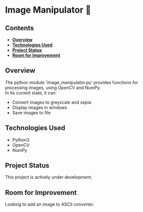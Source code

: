 # Image Manipulator 🌄

## Contents
- **[Overview](#overview)**
- **[Technologies Used](#technologies-used)**
- **[Project Status](#project-status)**
- **[Room for Improvement](#room-for-improvement)**

## Overview
The python module 'image_manipulator.py' provides functions for processing images, using OpenCV and NumPy.  
In its current state, it can:
  - Convert images to greyscale and sepia
  - Display images in windows
  - Save images to file

## Technologies Used
- Python3
- OpenCV
- NumPy

## Project Status
This project is actively under development.

## Room for Improvement

Looking to add an image to ASCII converter.
<!-- 

- **[Purpose of Project](#purpose-of-project)**
- **[Using the Project Yourself](#using-the-project-yourself)**
- **[How the Project Works](#how-the-project-works)**





## Purpose of Project

The project was created alongside my studies of Year 1 Computer Science.

This project demonstrates my continued learning of programming principles, including:
- MongoDB Atlas
- Java Concurrency
- File I/O
- Exception Handling
- JUnit testing
- Responsibility-driven design
- Cohesion & Coupling
- Maintainability

## Using the Project Yourself

###### _Paste the following commands into your terminal._

1. Clone the repository to your local machine:
```
git clone https://github.com/harirathod/cinema-booking-application.git
```

2. Start the application with the following command:
```py
java -jar cinema-booking-application/out/artifacts/cinema_jar/cinema.jar
```
> **Note:** Please make sure you have the JDK (Java Development Kit) installed.

And you're done! You can now try out the cinema booking application via the terminal!

## How the Project Works

(As of now), the main method of class **com.cinema.cinema.SetUpDatabase** creates some Screens and writes them to a file "screens.ser".

When the main method of class **com.cinema.cinema.Main** is run to start the cinema booking application, and the Screens in "screens.ser" are loaded into the application.

Any tickets booked by the user are written to "tickets.ser", so are stored persistently. These tickets can be viewed with the 'basket' command. 
--> 
